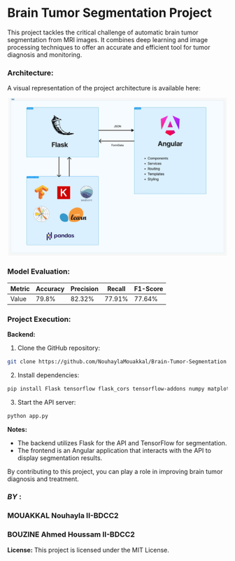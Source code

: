 # Brain Tumor Segmentation Project

This project tackles the critical challenge of automatic brain tumor segmentation from MRI images. It combines deep learning and image processing techniques to offer an accurate and efficient tool for tumor diagnosis and monitoring.

### Architecture:

A visual representation of the project architecture is available here: 
<p align="center">
  <img src="architecture.jpg" alt="Architecture" width="500"/>
</p>

### Model Evaluation:

| Metric | Accuracy | Precision | Recall | F1-Score |
|--------|----------|-----------|--------|----------|
| Value |  79.8%    |   82.32%  | 77.91% |  77.64%  |

### Project Execution:

**Backend:**

1. Clone the GitHub repository:
```bash
git clone https://github.com/NouhaylaMouakkal/Brain-Tumor-Segmentation
```
2. Install dependencies: 
```bash
pip install Flask tensorflow flask_cors tensorflow-addons numpy matplotlib pandas seaborn scikit-learn
```
3. Start the API server: 
```bash
python app.py
```

**Notes:**

* The backend utilizes Flask for the API and TensorFlow for segmentation.
* The frontend is an Angular application that interacts with the API to display segmentation results.

By contributing to this project, you can play a role in improving brain tumor diagnosis and treatment.

### *BY* : 
### MOUAKKAL Nouhayla II-BDCC2
### BOUZINE Ahmed Houssam II-BDCC2

**License:**
This project is licensed under the MIT License.

